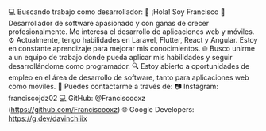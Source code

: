 💻 Buscando trabajo como desarrollador:
👋 ¡Hola! Soy Francisco
🚀 Desarrollador de software apasionado y con ganas de crecer profesionalmente. Me interesa el desarrollo de aplicaciones web y móviles.
⚙️ Actualmente, tengo habilidades en Laravel, Flutter, React y Angular. Estoy en constante aprendizaje para mejorar mis conocimientos.
🌐 Busco unirme a un equipo de trabajo donde pueda aplicar mis habilidades y seguir desarrollándome como programador.
🔍 Estoy abierto a oportunidades de empleo en el área de desarrollo de software, tanto para aplicaciones web como móviles.
📧 Puedes contactarme a través de:
📷 Instagram: franciscojdz02
💻 GitHub: @Franciscooxz (https://github.com/Franciscooxz)
🌐 Google Developers: https://g.dev/davinchiiix
